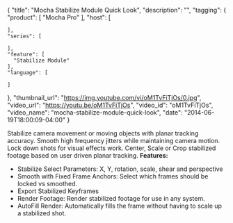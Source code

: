 {
  "title": "Mocha Stabilize Module Quick Look",
  "description": "",
  "tagging": {
    "product": [
      "Mocha Pro"
    ],
    "host": [

    ],
    "series": [

    ],
    "feature": [
      "Stabilize Module"
    ],
    "language": [

    ]
  },
  "thumbnail_url": "https://img.youtube.com/vi/oM1TvFiTjOs/0.jpg",
  "video_url": "https://youtu.be/oM1TvFiTjOs",
  "video_id": "oM1TvFiTjOs",
  "video_name": "mocha-stabilize-module-quick-look",
  "date": "2014-06-19T18:00:09-04:00"
}

Stabilize camera movement or moving objects with planar tracking accuracy.
Smooth high frequency jitters while maintaining camera motion. Lock down shots
for visual effects work. Center, Scale or Crop stabilized footage based on
user driven planar tracking. **Features:**

  * Stabilize Select Parameters: X, Y, rotation, scale, shear and perspective
  * Smooth with Fixed Frame Anchors: Select which frames should be locked vs smoothed.
  * Export Stabilized Keyframes
  * Render Footage: Render stabilized footage for use in any system.
  * AutoFill Render: Automatically fills the frame without having to scale up a stabilized shot.


